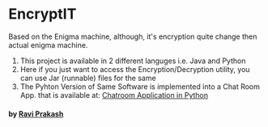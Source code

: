 # EncryptIT

Based on the Enigma machine, although, it's encryption quite change then actual enigma machine.

1. This project is available in 2 different languges i.e. Java and Python
2. Here if you just want to access the Encryption/Decryption utility, you can use Jar (runnable) files for the same
3. The Pyhton Version of Same Software is implemented into a Chat Room App. that is available at:
[Chatroom Application in Python](https://github.com/ravi-prakash1907/Chatroom-Application)

#### by [Ravi Prakash]( https://raviprakashravi.cf/ )
